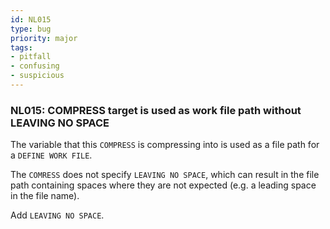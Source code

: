 ```yaml
---
id: NL015
type: bug
priority: major
tags:
- pitfall 
- confusing 
- suspicious 
---
```


### NL015: COMPRESS target is used as work file path without LEAVING NO SPACE
The variable that this `COMPRESS` is compressing into is used as a file path for a `DEFINE WORK FILE`.

The `COMRESS` does not specify `LEAVING NO SPACE`, which can result in the file path containing spaces where
they are not expected (e.g. a leading space in the file name).

Add `LEAVING NO SPACE`.
